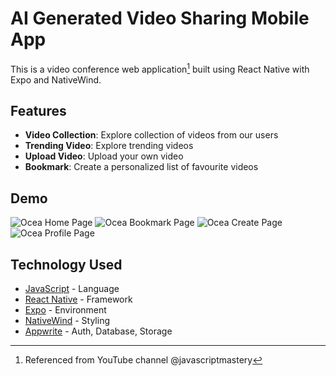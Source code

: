 # AI Generated Video Sharing Mobile App

This is a video conference web application[^1] built using React Native with Expo and NativeWind.

## Features

- **Video Collection**: Explore collection of videos from our users
- **Trending Video**: Explore trending videos
- **Upload Video**: Upload your own video
- **Bookmark**: Create a personalized list of favourite videos

## Demo

![Ocea Home Page](assets/demo/home.gif)
![Ocea Bookmark Page](assets/demo/bookmark.gif)
![Ocea Create Page](assets/demo/create.gif)
![Ocea Profile Page](assets/demo/profile.gif)

## Technology Used

- [JavaScript](https://www.javascript.com/) - Language
- [React Native](https://reactnative.dev/) - Framework
- [Expo](https://expo.dev/) - Environment
- [NativeWind](https://www.nativewind.dev/) - Styling
- [Appwrite](https://ui.shadcn.com/) - Auth, Database, Storage

[^1]: Referenced from YouTube channel @javascriptmastery
